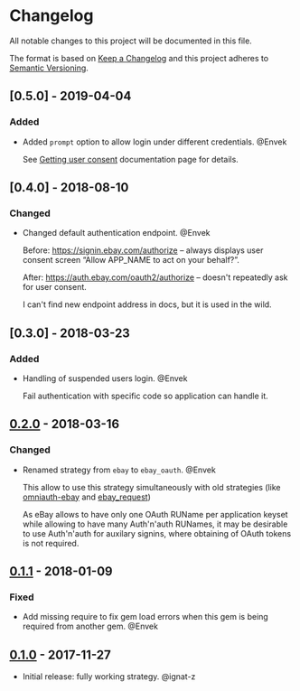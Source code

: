 # Changelog
All notable changes to this project will be documented in this file.

The format is based on [Keep a Changelog](http://keepachangelog.com/en/1.0.0/)
and this project adheres to [Semantic Versioning](http://semver.org/spec/v2.0.0.html).

## [0.5.0] - 2019-04-04

### Added

 - Added `prompt` option to allow login under different credentials. @Envek

   See [Getting user consent](https://developer.ebay.com/api-docs/static/oauth-consent-request.html) documentation page for details.

## [0.4.0] - 2018-08-10

### Changed

 - Changed default authentication endpoint. @Envek

   Before: https://signin.ebay.com/authorize – always displays user consent screen “Allow APP_NAME to act on your behalf?”.

   After:  https://auth.ebay.com/oauth2/authorize – doesn't repeatedly ask for user consent.

   I can't find new endpoint address in docs, but it is used in the wild.

## [0.3.0] - 2018-03-23

### Added

 - Handling of suspended users login. @Envek

   Fail authentication with specific code so application can handle it.

## [0.2.0] - 2018-03-16

### Changed

 - Renamed strategy from `ebay` to `ebay_oauth`. @Envek

   This allow to use this strategy simultaneously with old strategies (like [omniauth-ebay](https://github.com/TheGiftsProject/omniauth-ebay) and [ebay_request](https://github.com/gzigzigzeo/ebay_request#omniauth-strategy))

   As eBay allows to have only one OAuth RUName per application keyset while allowing to have many Auth'n'auth RUNames, it may be desirable to use Auth'n'auth for auxilary signins, where obtaining of OAuth tokens is not required.

## [0.1.1] - 2018-01-09

### Fixed

 -  Add missing require to fix gem load errors when this gem is being required from another gem. @Envek


## [0.1.0] - 2017-11-27

 - Initial release: fully working strategy. @ignat-z


[0.2.0]: https://github.com/evilmartians/omniauth-ebay-oauth/compare/v0.1.1...v0.2.0
[0.1.1]: https://github.com/evilmartians/omniauth-ebay-oauth/compare/v0.1.0...v0.1.1
[0.1.0]: https://github.com/evilmartians/omniauth-ebay-oauth/compare/5213dada5fec8df5da551daf763b6acc84ec7330...v0.1.0
